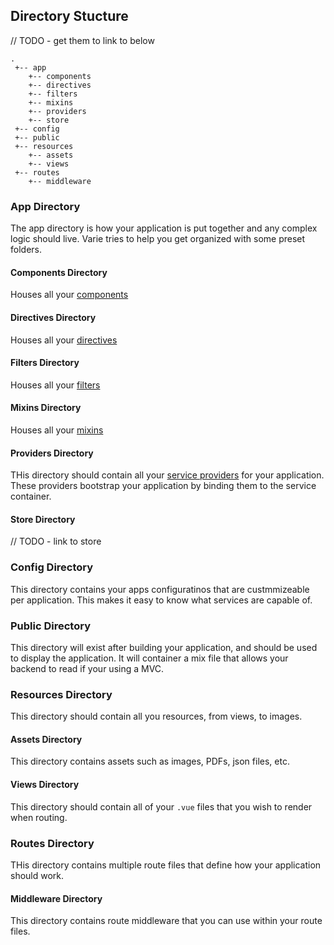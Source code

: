## Directory Stucture
// TODO - get them to link to below

    .
     +-- app
        +-- components
        +-- directives
        +-- filters
        +-- mixins
        +-- providers
        +-- store
     +-- config
     +-- public
     +-- resources
        +-- assets
        +-- views
     +-- routes 
        +-- middleware
        
### App Directory
The app directory is how your application is put together and any complex logic should live.
Varie tries to help you get organized with some preset folders.

#### Components Directory
Houses all your [components](/docs/{{version}}/components)

#### Directives Directory
Houses all your [directives](/docs/{{version}}/directives)

#### Filters Directory
Houses all your [filters](/docs/{{version}}/filters)

#### Mixins Directory
Houses all your [mixins](/docs/{{version}}/mixins)

#### Providers Directory
THis directory should contain all your  [service providers](/docs/{{version}}/service-providers) for your application.
These providers bootstrap your application by binding them to the service container. 

#### Store Directory
// TODO - link to store 
### Config Directory
This directory contains your apps configuratinos that are custmmizeable per application. This makes it easy to know
what services are capable of.

### Public Directory
This directory will exist after building your application, and should be used to display the application.
It will container a mix file that allows your backend to read if your using a MVC.

### Resources Directory
This directory should contain all you resources, from views, to images.

#### Assets Directory
This directory contains assets such as images, PDFs, json files, etc.

#### Views Directory
This directory should contain all of your `.vue` files that you wish to render when routing.

### Routes Directory
THis directory contains multiple route files that define how your application should work.

#### Middleware Directory
This directory contains route middleware that you can use within your route files.
